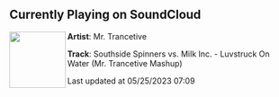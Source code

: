 ## Currently Playing on SoundCloud

[<img align="left" width="100" src="https://i1.sndcdn.com/artworks-lRZQF11f1ugBPEcE-blP50A-t500x500.jpg">](https://soundcloud.com/mr_trancetive/southside-spinners-vs-milk-inc-luvstruck-on-water-mr-trancetive-mashup)

**Artist**: Mr. Trancetive 

**Track**: Southside Spinners vs. Milk Inc. - Luvstruck On Water (Mr. Trancetive Mashup)

Last updated at 05/25/2023 07:09
